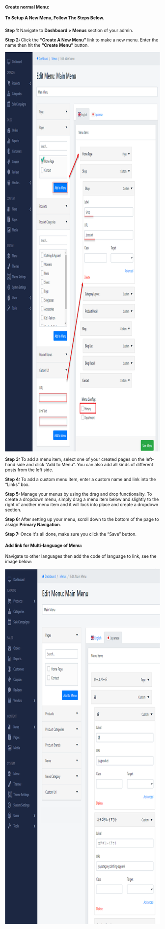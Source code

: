 <h4>Create normal Menu:</h4>
<div class="entry-content">
<p><strong>To Setup A New Menu, Follow The Steps Below.</strong></p>
<p style="padding-top: 10px;"><strong>Step 1: </strong> Navigate to <strong>Dashboard &gt; Menus</strong> section of your admin.</p>
<p><strong>Step 2: </strong>Click the <strong>&ldquo;Create A New Menu&rdquo;</strong> link to make a new menu. Enter the name then hit the <strong>&ldquo;Create Menu&rdquo;</strong> button.</p>
<p><img src="/assets/images/create-a-menu/263781680f8ba8ca8561e4dc60be1d55.png" alt="" width="1136" height="1298" /></p>
<p><strong>Step 3: </strong>To add a menu item, select one of your created pages on the left-hand side and click &ldquo;Add to Menu&rdquo;. You can also add all kinds of different posts from the left side.</p>
<p><strong>Step 4: </strong>To add a custom menu item, enter a custom name and link into the &ldquo;Links&rdquo; box.</p>
<p><strong>Step 5: </strong>Manage your menus by using the drag and drop functionality. To create a dropdown menu, simply drag a menu item below and slightly to the right of another menu item and it will lock into place and create a dropdown section.</p>
<p><strong>Step 6: </strong>After setting up your menu, scroll down to the bottom of the page to assign <strong>Primary Navigation</strong>.</p>
<p><strong>Step 7: </strong>Once it's all done, make sure you click the &ldquo;Save&rdquo; button.</p>
<h4>Add link for Multi-language of Menu:</h4>
<p>Navigate to other languages then add the code of language to link, see the image below:</p>
<img src="/assets/images/create-a-menu/a788f37ac14c6d8002a59bee85cffe70.png" alt="" width="970" height="1156" /></div>